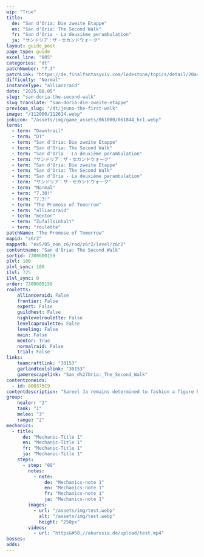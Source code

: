 ```yaml
---
wip: "True"
title:
  de: "San d'Oria: Die zweite Etappe"
  en: "San d'Oria: The Second Walk"
  fr: "San d'Oria - La deuxième perambulation"
  ja: "サンドリア：ザ・セカンドウォーク"
layout: guide_post
page_type: guide
excel_line: "805"
categories: "dt"
patchNumber: "7.3"
patchLink: "https://de.finalfantasyxiv.com/lodestone/topics/detail/20a4ee7db3718a9ad232eb88b46812d27d717996"
difficulty: "Normal"
instanceType: "allianzraid"
date: "2025.08.05"
slug: "san-doria-the-second-walk"
slug_translate: "san-doria-die-zweite-etappe"
previous_slug: "/dt/jeuno-the-first-walk"
image: "/112000/112614.webp"
jobicon: "/assets/img/game_assets/061000/061844_hr1.webp"
terms:
  - term: "Dawntrail"
  - term: "DT"
  - term: "San d'Oria: Die zweite Etappe"
  - term: "San d'Oria: The Second Walk"
  - term: "San d'Oria - La deuxième perambulation"
  - term: "サンドリア：ザ・セカンドウォーク"
  - term: "San d'Oria: Die zweite Etappe"
  - term: "San d'Oria: The Second Walk"
  - term: "San d'Oria - La deuxième perambulation"
  - term: "サンドリア：ザ・セカンドウォーク"
  - term: "Normal"
  - term: "7.30!"
  - term: "7.3!"
  - term: "The Promose of Tomorrow"
  - term: "allianzraid"
  - term: "mentor"
  - term: "Zufallsinhalt"
  - term: "roulette"
patchName: "The Promose of Tomorrow"
mapid: "z6r2"
mappath: "ex5/05_zon_z6/rad/z6r2/level/z6r2"
contentname: "San d'Oria: The Second Walk"
sortid: 7300600159
plvl: 100
plvl_sync: 100
ilvl: 725
ilvl_sync: 0
order: 7300600159
rouletts:
    allianceraid: False
    frontier: False
    expert: False
    guildhest: False
    highlevelroulette: False
    levelcaproulette: False
    leveling: False
    main: False
    mentor: True
    normalraid: False
    trial: False
links:
    teamcraftlink: "30153"
    garlandtoolslink: "30153"
    gamerescapelink: "San_d%27Oria:_The_Second_Walk"
contentzoneids:
  - id: 800375C9
contentdescription: "Sareel Ja remains determined to fashion a figure he believes worthy of ruling Tural. Confident he has found a champion that proves your match, he has extended you an invitation to return to Jeuno. There, you come face to face with none other than Kam'lanaut─Archduke of Jeuno, and one of the last survivors of an ancient race known as the Zilart. Kam'lanaut soon departs for the battlefield, eager to meet you in combat. Refuse Sareel Ja's hospitality, and he has promised to unleash a horde of echoes upon the people of Yak T'el. With little choice but to accept, you steel yourself for another journey down the Walk of Echoes."
group:
    healer: "2"
    tank: "1"
    melee: "3"
    range: "2"
mechanics:
  - title:
      de: "Mechanic-Title 1"
      en: "Mechanic-Title 1"
      fr: "Mechanic-Title 1"
      ja: "Mechanic-Title 1"
    steps:
      - step: "09"
        notes:
          - note:
              de: "Mechanics-note 1"
              en: "Mechanics-note 1"
              fr: "Mechanics-note 1"
              ja: "Mechanics-note 1"
        images:
          - url: "/assets/img/test.webp"
            alt: "/assets/img/test.webp"
            height: "250px"
        videos:
          - url: "https&#58;//akurosia.de/upload/test.mp4"
bosses:
adds:
---
```


